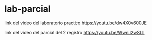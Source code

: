 # lab-parcial

link del video del laboratorio practico
https://youtu.be/dw4X0v600JE

link del video del parcial del 2 registro
https://youtu.be/WwniI2wSLlI



